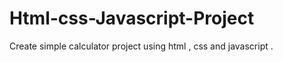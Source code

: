 # Html-css-Javascript-Project

Create  simple  calculator project using html , css and javascript .
